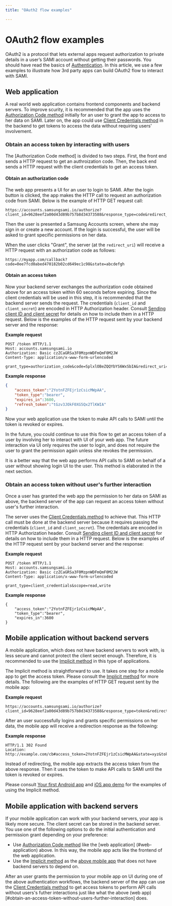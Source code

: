 ```yaml
---
title: "OAuth2 flow examples"

---
```


# OAuth2 flow examples 

OAuth2 is a protocol that lets external apps request authorization to private details in a user’s SAMI account without getting their passwords. You should have read the basics of [Authentication](/sami/sami-documentation/authentication.html). In this article, we use a few examples to illustrate how 3rd party apps can build OAuth2 flow to interact with SAMI.

## Web application

A real world web application contains frontend components and backend servers. To improve scurity, it is recommended that the app uses the [Authorization Code method](/sami/sami-documentation/authentication.html#authorization-code-method) initially for an user to grant the app to access to her data on SAMI. Later on, the app could use [Client Credentials method](/sami/sami-documentation/authentication.html#client-credentials-method) in the backend to get tokens to access the data without requiring users' involvement.

### Obtain an access token by interacting with users

The [Authorization Code method] is divided to two steps. First, the front end sends a HTTP request to get an authroization code. Then, the back end sends a HTTP request with the client credentials to get an access token. 

#### Obtain an authorization code

The web app presents a UI for an user to login to SAMI. After the login button is clicked, the app makes the HTTP call to request an authorization code from SAMI. Below is the example of HTTP GET request call:

    https://accounts.samsungsami.io/authorize?client_id=9628eef2a00d43d89b757b8d34373588&response_type=code&redirect_uri=https://myapp.com/callback&state=abcdefgh&scope=read,write

Then the user is presented a Samsung Accounts screen, where she may sign in or create a new account. If the login is successful, the user will be asked to grant specific permissions on her data.

When the user clicks "Grant", the server (at the `redirect_uri`) will receive a HTTP request with an authorization code as follows:

    https://myapp.com/callback?code=0ee7fcd0abed470182b02cd649ec1c98&state=abcdefgh

#### Obtain an access token

Now your backend server exchanges the authorization code obtained above for an access token within 60 seconds before expiring. Since the client credentials will be used in this step, it is recommended that the backend server sends the request. The credentials (`client_id` and `client_secret`) are encoded in HTTP Authorization header. Consult [Sending client ID and client secret](/sami/sami-documentation/authentication.html#sending-clientid-and-clientsecret) for details on how to include them in a HTTP request. Below is the examples of the HTTP request sent by your backend server and the response:

**Example request** 

~~~
POST /token HTTP/1.1
Host: accounts.samsungsami.io
Authorization: Basic czZCaGRSa3F0MzpnWDFmQmF0M2JW
Content-Type: application/x-www-form-urlencoded

grant_type=authorization_code&code=SplxlOBeZQQYbYS6WxSbIA&redirect_uri=https://myapp.com/callback&state=abcdefgh&scope=read,write
~~~

**Example response** 

~~~~json
{
    "access_token":"2YotnFZFEjr1zCsicMWpAA",
    "token_type":"bearer",
    "expires_in":3600,
    "refresh_token":"tGzv3JOkF0XG5Qx2TlKWIA"
}
~~~~

Now your web application use the token to make API calls to SAMI until the token is revoked or expires.

In the future, you could continue to use this flow to get an access token of a user by involving her to interact with UI of your web app. The future interaction via UI only requires the user to login, and does not require the user to grant the permission again unless she revokes the permission.

It is a better way that the web app performs API calls to SAMI on behalf of a user without showing login UI to the user. This method is elaborated in the next section.

### Obtain an access token without user's further interaction

Once a user has granted the web app the permission to her data on SAMI as above, the backend server of the app can request an access token without user's further interaction. 

The server uses the [Client Credentials method](/sami/sami-documentation/authentication.html#client-credentials-method) to achieve that. This HTTP call must be done at the backend server because it requires passing the credentials (`client_id` and `client_secret`). The credentials are encoded in HTTP Authorization header. Consult [Sending client ID and client secret](/sami/sami-documentation/authentication.html#sending-clientid-and-clientsecret) for details on how to include them in a HTTP request. Below is the examples of the HTTP request sent by your backend server and the response:

**Example request**

~~~ 
POST /token HTTP/1.1
Host: accounts.samsungsami.io
Authorization: Basic czZCaGRSa3F0MzpnWDFmQmF0M2JW
Content-Type: application/x-www-form-urlencoded

grant_type=client_credentials&scope=read,write
~~~

**Example response**

~~~~
{
    "access_token":"2YotnFZFEjr1zCsicMWpAA",
    "token_type":"bearer",
    "expires_in":3600
}
~~~~

## Mobile application without backend servers

A mobile application, which does not have backend servers to work with, is less secure and cannot protect the client secret enough. Therefore, it is recommended to use the [Implicit method](/sami/sami-documentation/authentication.html#implicit-method) in this type of applications.

The Implicit method is straightforward to use. It takes one step for a mobile app to get the access token. Please consult the [Implicit method](/sami/sami-documentation/authentication.html#implicit-method) for more details. The following are the examples of HTTP GET request sent by the mobile app:

**Example request**

    https://accounts.samsungsami.io/authorize?client_id=9628eef2a00d43d89b757b8d34373588&response_type=token&redirect_uri=https://myapp.com/callback&state=abcdefgh&scope=read,write

After an user successfully logins and grants specific permissions on her data, the mobile app will receive a redirection response as the following:

**Example response**

~~~~ 
HTTP/1.1 302 Found
Location: http://example.com/cb#access_token=2YotnFZFEjr1zCsicMWpAA&state=xyz&token_type=bearer&expires_in=7200
~~~~

Instead of redirecting, the mobile app extracts the access token from the above response. Then it uses the token to make API calls to SAMI until the token is revoked or expires.

Please consult [Your first Android app](/sami/demos-tools/your-first-android-app.html) and [iOS app demo](https://github.com/samsungsamiio/sami-ios-demo) for the examples of using the Implicit method.

## Mobile application with backend servers

If your mobile application can work with your backend servers, your app is likely more secure. The client secret can be stored in the backend server. You use one of the following options to do the initial authentication and permission grant depending on your preference:

- Use [Authorization Code method](/sami/sami-documentation/authentication.html#authorization-code-method) like the [web application] (#web-application) above. In this way, the mobile app acts like the frontend of the web application.
- Use the [Implicit method](/sami/sami-documentation/authentication.html#implicit-method) as the [above mobile app](#mobile-application-without-backend-servers) that does not have backend servers to depend on.

After an user grants the permission to your mobile app on UI during one of the above authentication workflows, the backend server of the app can use the [Client Credentials method](/sami/sami-documentation/authentication.html#client-credentials-method) to get access tokens to perform API calls without users's futher interactions just like what the above (web app)[#obtain-an-access-token-without-users-further-interaction] does.

[1]: /sami/demos-tools/your-first-application.html#initial-setup "Initial setup to use sample apps"
[2]: /sami/demos-tools/your-first-application.html#create-an-application "Create an application"
[3]: /sami/demos-tools/your-first-application.html#connect-a-device "Connect a device"
[4]: /sami/demos-tools/your-first-application.html#use-the-api-console "Use the API Console"
